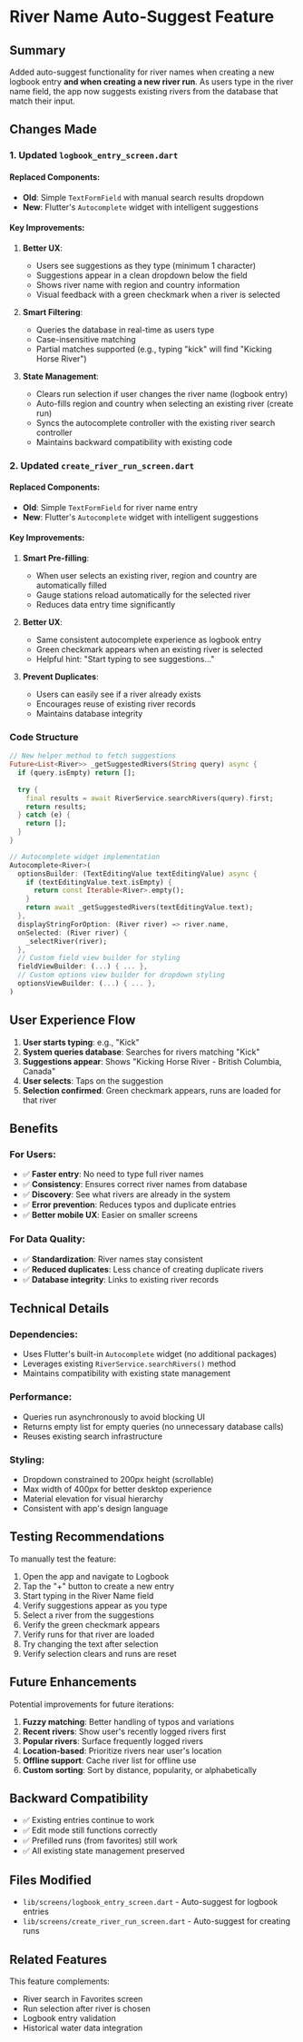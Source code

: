 # River Name Auto-Suggest Feature

## Summary
Added auto-suggest functionality for river names when creating a new logbook entry **and when creating a new river run**. As users type in the river name field, the app now suggests existing rivers from the database that match their input.

## Changes Made

### 1. Updated `logbook_entry_screen.dart`

#### Replaced Components:
- **Old**: Simple `TextFormField` with manual search results dropdown
- **New**: Flutter's `Autocomplete` widget with intelligent suggestions

#### Key Improvements:

1. **Better UX**: 
   - Users see suggestions as they type (minimum 1 character)
   - Suggestions appear in a clean dropdown below the field
   - Shows river name with region and country information
   - Visual feedback with a green checkmark when a river is selected

2. **Smart Filtering**:
   - Queries the database in real-time as users type
   - Case-insensitive matching
   - Partial matches supported (e.g., typing "kick" will find "Kicking Horse River")

3. **State Management**:
   - Clears run selection if user changes the river name (logbook entry)
   - Auto-fills region and country when selecting an existing river (create run)
   - Syncs the autocomplete controller with the existing river search controller
   - Maintains backward compatibility with existing code

### 2. Updated `create_river_run_screen.dart`

#### Replaced Components:
- **Old**: Simple `TextFormField` for river name entry
- **New**: Flutter's `Autocomplete` widget with intelligent suggestions

#### Key Improvements:

1. **Smart Pre-filling**:
   - When user selects an existing river, region and country are automatically filled
   - Gauge stations reload automatically for the selected river
   - Reduces data entry time significantly

2. **Better UX**:
   - Same consistent autocomplete experience as logbook entry
   - Green checkmark appears when an existing river is selected
   - Helpful hint: "Start typing to see suggestions..."

3. **Prevent Duplicates**:
   - Users can easily see if a river already exists
   - Encourages reuse of existing river records
   - Maintains database integrity

### Code Structure

```dart
// New helper method to fetch suggestions
Future<List<River>> _getSuggestedRivers(String query) async {
  if (query.isEmpty) return [];
  
  try {
    final results = await RiverService.searchRivers(query).first;
    return results;
  } catch (e) {
    return [];
  }
}

// Autocomplete widget implementation
Autocomplete<River>(
  optionsBuilder: (TextEditingValue textEditingValue) async {
    if (textEditingValue.text.isEmpty) {
      return const Iterable<River>.empty();
    }
    return await _getSuggestedRivers(textEditingValue.text);
  },
  displayStringForOption: (River river) => river.name,
  onSelected: (River river) {
    _selectRiver(river);
  },
  // Custom field view builder for styling
  fieldViewBuilder: (...) { ... },
  // Custom options view builder for dropdown styling
  optionsViewBuilder: (...) { ... },
)
```

## User Experience Flow

1. **User starts typing**: e.g., "Kick"
2. **System queries database**: Searches for rivers matching "Kick"
3. **Suggestions appear**: Shows "Kicking Horse River - British Columbia, Canada"
4. **User selects**: Taps on the suggestion
5. **Selection confirmed**: Green checkmark appears, runs are loaded for that river

## Benefits

### For Users:
- ✅ **Faster entry**: No need to type full river names
- ✅ **Consistency**: Ensures correct river names from database
- ✅ **Discovery**: See what rivers are already in the system
- ✅ **Error prevention**: Reduces typos and duplicate entries
- ✅ **Better mobile UX**: Easier on smaller screens

### For Data Quality:
- ✅ **Standardization**: River names stay consistent
- ✅ **Reduced duplicates**: Less chance of creating duplicate rivers
- ✅ **Database integrity**: Links to existing river records

## Technical Details

### Dependencies:
- Uses Flutter's built-in `Autocomplete` widget (no additional packages)
- Leverages existing `RiverService.searchRivers()` method
- Maintains compatibility with existing state management

### Performance:
- Queries run asynchronously to avoid blocking UI
- Returns empty list for empty queries (no unnecessary database calls)
- Reuses existing search infrastructure

### Styling:
- Dropdown constrained to 200px height (scrollable)
- Max width of 400px for better desktop experience
- Material elevation for visual hierarchy
- Consistent with app's design language

## Testing Recommendations

To manually test the feature:

1. Open the app and navigate to Logbook
2. Tap the "+" button to create a new entry
3. Start typing in the River Name field
4. Verify suggestions appear as you type
5. Select a river from the suggestions
6. Verify the green checkmark appears
7. Verify runs for that river are loaded
8. Try changing the text after selection
9. Verify selection clears and runs are reset

## Future Enhancements

Potential improvements for future iterations:

1. **Fuzzy matching**: Better handling of typos and variations
2. **Recent rivers**: Show user's recently logged rivers first
3. **Popular rivers**: Surface frequently logged rivers
4. **Location-based**: Prioritize rivers near user's location
5. **Offline support**: Cache river list for offline use
6. **Custom sorting**: Sort by distance, popularity, or alphabetically

## Backward Compatibility

- ✅ Existing entries continue to work
- ✅ Edit mode still functions correctly
- ✅ Prefilled runs (from favorites) still work
- ✅ All existing state management preserved

## Files Modified

- `lib/screens/logbook_entry_screen.dart` - Auto-suggest for logbook entries
- `lib/screens/create_river_run_screen.dart` - Auto-suggest for creating runs

## Related Features

This feature complements:
- River search in Favorites screen
- Run selection after river is chosen
- Logbook entry validation
- Historical water data integration
